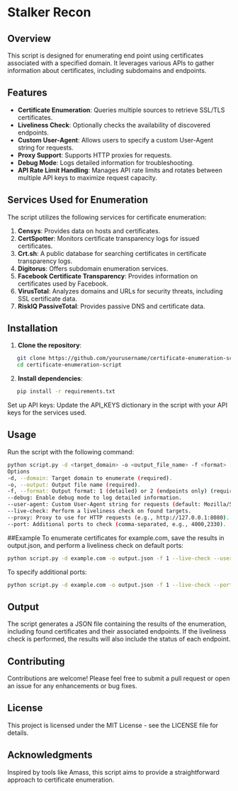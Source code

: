 # Stalker Recon

## Overview

This script is designed for enumerating end point using certificates associated with a specified domain. It leverages various APIs to gather information about certificates, including subdomains and endpoints. 

## Features

- **Certificate Enumeration**: Queries multiple sources to retrieve SSL/TLS certificates.
- **Liveliness Check**: Optionally checks the availability of discovered endpoints.
- **Custom User-Agent**: Allows users to specify a custom User-Agent string for requests.
- **Proxy Support**: Supports HTTP proxies for requests.
- **Debug Mode**: Logs detailed information for troubleshooting.
- **API Rate Limit Handling**: Manages API rate limits and rotates between multiple API keys to maximize request capacity.

## Services Used for Enumeration

The script utilizes the following services for certificate enumeration:

1. **Censys**: Provides data on hosts and certificates.
2. **CertSpotter**: Monitors certificate transparency logs for issued certificates.
3. **Crt.sh**: A public database for searching certificates in certificate transparency logs.
4. **Digitorus**: Offers subdomain enumeration services.
5. **Facebook Certificate Transparency**: Provides information on certificates used by Facebook.
6. **VirusTotal**: Analyzes domains and URLs for security threats, including SSL certificate data.
7. **RiskIQ PassiveTotal**: Provides passive DNS and certificate data.

## Installation

1. **Clone the repository**:
```bash
   git clone https://github.com/yourusername/certificate-enumeration-script.git
   cd certificate-enumeration-script
```

2. **Install dependencies**:
```bash
   pip install -r requirements.txt
```

Set up API keys: Update the API_KEYS dictionary in the script with your API keys for the services used.

## Usage
Run the script with the following command:
```bash
python script.py -d <target_domain> -o <output_file_name> -f <format> [options]
Options
-d, --domain: Target domain to enumerate (required).
-o, --output: Output file name (required).
-f, --format: Output format: 1 (detailed) or 2 (endpoints only) (required).
--debug: Enable debug mode to log detailed information.
--user-agent: Custom User-Agent string for requests (default: Mozilla/5.0).
--live-check: Perform a liveliness check on found targets.
--proxy: Proxy to use for HTTP requests (e.g., http://127.0.0.1:8080).
--port: Additional ports to check (comma-separated, e.g., 4000,2330).
```
##Example
To enumerate certificates for example.com, save the results in output.json, and perform a liveliness check on default ports:
```bash
python script.py -d example.com -o output.json -f 1 --live-check --user-agent "MyCustomUserAgent/1.0"
```
To specify additional ports:
```bash
python script.py -d example.com -o output.json -f 1 --live-check --port 4000,2330
```
## Output
The script generates a JSON file containing the results of the enumeration, including found certificates and their associated endpoints. If the liveliness check is performed, the results will also include the status of each endpoint.

## Contributing
Contributions are welcome! Please feel free to submit a pull request or open an issue for any enhancements or bug fixes.

## License
This project is licensed under the MIT License - see the LICENSE file for details.

## Acknowledgments
Inspired by tools like Amass, this script aims to provide a straightforward approach to certificate enumeration.

